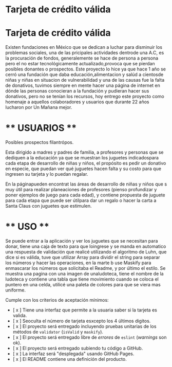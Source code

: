 # Tarjeta de crédito válida

# Tarjeta de crédito válida

Existen fundaciones en México que se dedican a luchar para disminuir los problemas sociales, una de las pricipales actividades dentrode una A.C, es la procuración de fondos, generalemente se hace de persona a persona pero el no estar tecnológicamente actualizado,provoca que se pierdan posibles donantes o prospectos.
Este proyecto lo hice ya que hace 1 año se cerró una fundación que daba educación,alimentacion y salúd a cientosde niñas y niñas en situacion de vulnerabilidad y una de las causas fue la falta de donativos, tuvimos siempre en mente hacer una página de internet en dónde las personas conocieran a la fundación y pudieran hacer sus donativos, pero no se tenían los recursos, hoy entrego este proyecto como homenaje a aquellos colaboradores y usuarios que durante 22 años lucharon por Un Mañana mejor.

# ** USUARIOS **  
Posibles prospectos filantrópos.

Esta dirigido a madres y padres de familia, a profesores y personas que se dediquen a la educación ya que se muestran los juguetes indicadospara cada etapa de desarrollo de niñas y niños, el propósito es pedir un donativo en especie, que puedan ver qué juguetes hacen falta y su costo para que ingresen su tarjeta y lo puedan regalar.

En la páginapueden encontrat las áreas de desarrollo de niñas y niños que s muy útil para realizar planeaciones de profesores (pienso profundizar y poner ejemplos de juego para cada edad), y contiene propuesta de juguete para cada etapa que puede ser útilpara dar un regalo o hacer la carta a Santa Claus con juguetes que estimulen.

# ** USO **  

Se puede entrar a la aplicación y ver los juguetes que se necesitan para donar, tiene una caja de texto para que loingrese y se manda en automatico una respuesta de validación que realicé utilizando el algoritmo de Luhn, que dice si es válida, tuve  que utilizar Array para dividir el string para separar los números y hacer las operaciones, en la marte b use Maskify para enmascarar los números que solicitaba el Readme, y por último el estilo.
Se muestra una pagina con una imagen de unaludoteca, tiene el nombre de la ludoteca y contiene una tabla que tiene movimiento cuando se coloca el puntero en una celda, utilicé una paleta de colores para que se viera mas uniforme.

Cumple con los criterios de aceptación mínimos:

* [ x ] Tiene una interfaz que permite a la usuaria saber si la tarjeta es valida.
* [ x ] Seoculta el número de tarjeta esxcepto los 4 últimos digitos.
* [ x ] El proyecto será entregado incluyendo pruebas unitarias de los métodos de
  `validator` (`isValid` y `maskify`).
* [ x ] El proyecto será entregado libre de _errores_ de `eslint` (_warnings_ son ok).
* [ x ] El proyecto será entregado subiendo tu código a GitHub.
* [ x ] La interfaz será "desplegada" usando GitHub Pages.
* [ x ] El README contiene una definición del producto.



